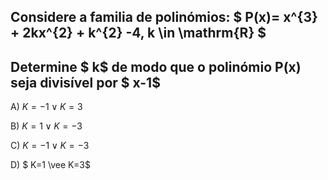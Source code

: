 ## Considere a familia de polinómios: $ P(x)= x^{3} + 2kx^{2} + k^{2} -4, k \in \mathrm{R} $


## Determine $ k$ de modo que o polinómio P(x) seja divisível por $ x-1$

A) $K=-1 \vee K=3$

B) $K=1 \vee K=-3$

C) $K=-1 \vee K=-3$

D) $ K=1 \vee K=3$
